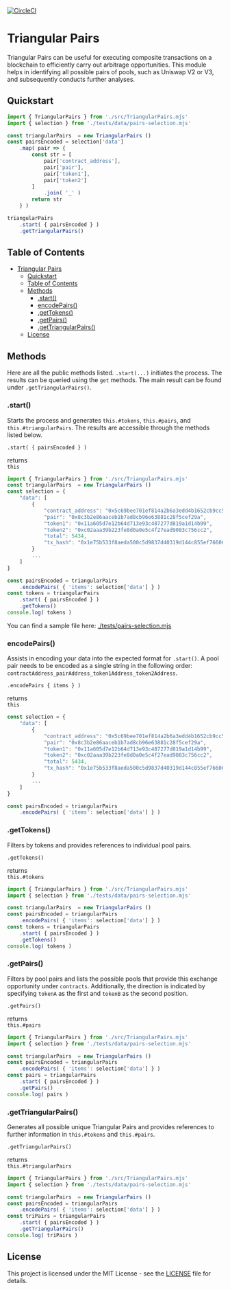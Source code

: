 [![CircleCI](https://img.shields.io/circleci/build/github/a6b8/triangularPairs/main)]()


# Triangular Pairs

Triangular Pairs can be useful for executing composite transactions on a blockchain to efficiently carry out arbitrage opportunities. This module helps in identifying all possible pairs of pools, such as Uniswap V2 or V3, and subsequently conducts further analyses.

## Quickstart

```js
import { TriangularPairs } from './src/TriangularPairs.mjs'
import { selection } from './tests/data/pairs-selection.mjs'

const triangularPairs  = new TriangularPairs ()
const pairsEncoded = selection['data']
    .map( pair => {
        const str = [
            pair['contract_address'],
            pair['pair'],
            pair['token1'],
            pair['token2']
        ]
            .join( '_' )
        return str
    } )

triangularPairs
    .start( { pairsEncoded } )
    .getTriangularPairs()
```



## Table of Contents

- [Triangular Pairs](#triangular-pairs)
  - [Quickstart](#quickstart)
  - [Table of Contents](#table-of-contents)
  - [Methods](#methods)
    - [.start()](#start)
    - [encodePairs()](#encodepairs)
    - [.getTokens()](#gettokens)
    - [.getPairs()](#getpairs)
    - [.getTriangularPairs()](#gettriangularpairs)
  - [License](#license)


## Methods

Here are all the public methods listed. `.start(...)` initiates the process. The results can be queried using the `get` methods. The main result can be found under `.getTriangularPairs()`.

### .start()

Starts the process and generates `this.#tokens`, `this.#pairs`, and `this.#triangularPairs`. The results are accessible through the methods listed below.

`.start( { pairsEncoded } )`  

returns  
`this`

```js
import { TriangularPairs } from './src/TriangularPairs.mjs'
const triangularPairs  = new TriangularPairs ()
const selection = {
    "data": [
        {
            "contract_address": "0x5c69bee701ef814a2b6a3edd4b1652cb9cc5aa6f",
            "pair": "0x8c3b2e86aaceb1b7ad8cb96e63881c28f5cef29a",
            "token1": "0x11a605d7e12b64d713e93c487277d819a1d14b99",
            "token2": "0xc02aaa39b223fe8d0a0e5c4f27ead9083c756cc2",
            "total": 5434,
            "tx_hash": "0x1e75b533f8aeda500c5d9837d40319d144c855ef7660679bd7a92368ff958fa7"
        }
        ...
    ]
}

const pairsEncoded = triangularPairs
    .encodePairs( { 'items': selection['data'] } )
const tokens = triangularPairs
    .start( { pairsEncoded } )
    .getTokens()
console.log( tokens )

```

You can find a sample file here: [./tests/pairs-selection.mjs](https://github.com/a6b8/triangularPairs/blob/main/tests/pairs-selection.mjs)



### encodePairs()

Assists in encoding your data into the expected format for `.start()`. A pool pair needs to be encoded as a single string in the following order: `contractAddress_pairAddress_token1Address_token2Address`.

`.encodePairs { items } )`  

returns  
`this`


```js
const selection = {
    "data": [
        {
            "contract_address": "0x5c69bee701ef814a2b6a3edd4b1652cb9cc5aa6f",
            "pair": "0x8c3b2e86aaceb1b7ad8cb96e63881c28f5cef29a",
            "token1": "0x11a605d7e12b64d713e93c487277d819a1d14b99",
            "token2": "0xc02aaa39b223fe8d0a0e5c4f27ead9083c756cc2",
            "total": 5434,
            "tx_hash": "0x1e75b533f8aeda500c5d9837d40319d144c855ef7660679bd7a92368ff958fa7"
        }
        ...
    ]
}

const pairsEncoded = triangularPairs
    .encodePairs( { 'items': selection['data'] } )

```


### .getTokens()

Filters by tokens and provides references to individual pool pairs.

`.getTokens()`

returns  
`this.#tokens`

```js
import { TriangularPairs } from './src/TriangularPairs.mjs'
import { selection } from './tests/data/pairs-selection.mjs'

const triangularPairs  = new TriangularPairs ()
const pairsEncoded = triangularPairs
    .encodePairs( { 'items': selection['data'] } )
const tokens = triangularPairs
    .start( { pairsEncoded } )
    .getTokens()
console.log( tokens )
```

### .getPairs()

Filters by pool pairs and lists the possible pools that provide this exchange opportunity under `contracts`. Additionally, the direction is indicated by specifying `tokenA` as the first and `tokenB` as the second position.

`.getPairs()`

returns  
`this.#pairs`

```js
import { TriangularPairs } from './src/TriangularPairs.mjs'
import { selection } from './tests/data/pairs-selection.mjs'

const triangularPairs  = new TriangularPairs ()
const pairsEncoded = triangularPairs
    .encodePairs( { 'items': selection['data'] } )
const pairs = triangularPairs
    .start( { pairsEncoded } )
    .getPairs()
console.log( pairs )
```

### .getTriangularPairs()

Generates all possible unique Triangular Pairs and provides references to further information in `this.#tokens` and `this.#pairs`.

`.getTriangularPairs()`

returns  
`this.#triangularPairs`

```js
import { TriangularPairs } from './src/TriangularPairs.mjs'
import { selection } from './tests/data/pairs-selection.mjs'

const triangularPairs  = new TriangularPairs ()
const pairsEncoded = triangularPairs
    .encodePairs( { 'items': selection['data'] } )
const triPairs = triangularPairs
    .start( { pairsEncoded } )
    .getTriangularPairs()
console.log( triPairs )
```

## License

This project is licensed under the MIT License - see the [LICENSE](LICENSE) file for details.